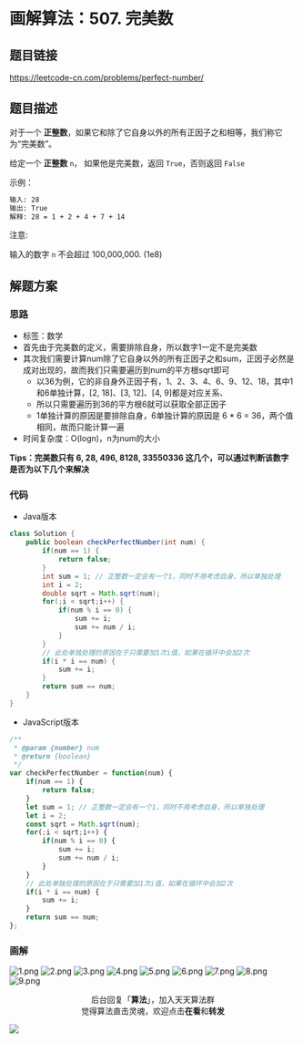 # 画解算法：507. 完美数

## 题目链接

https://leetcode-cn.com/problems/perfect-number/

## 题目描述

对于一个 **正整数**，如果它和除了它自身以外的所有正因子之和相等，我们称它为“完美数”。

给定一个 **正整数** `n`， 如果他是完美数，返回 `True`，否则返回 `False`

示例：

```bash
输入: 28
输出: True
解释: 28 = 1 + 2 + 4 + 7 + 14
```

注意:

输入的数字 `n` 不会超过 100,000,000. (1e8)


## 解题方案

### 思路

- 标签：数学
- 首先由于完美数的定义，需要排除自身，所以数字1一定不是完美数
- 其次我们需要计算num除了它自身以外的所有正因子之和sum，正因子必然是成对出现的，故而我们只需要遍历到num的平方根sqrt即可
  - 以36为例，它的非自身外正因子有，1、2、3、4、6、9、12、18，其中1和6单独计算，[2, 18]、[3, 12]、[4, 9]都是对应关系、
  - 所以只需要遍历到36的平方根6就可以获取全部正因子
  - 1单独计算的原因是要排除自身，6单独计算的原因是 6 * 6 = 36，两个值相同，故而只能计算一遍
- 时间复杂度：O(logn)，n为num的大小

**Tips：完美数只有 6, 28, 496, 8128, 33550336 这几个，可以通过判断该数字是否为以下几个来解决**

### 代码

- Java版本

```Java
class Solution {
    public boolean checkPerfectNumber(int num) {
        if(num == 1) {
            return false;
        }
        int sum = 1; // 正整数一定会有一个1，同时不用考虑自身，所以单独处理
        int i = 2;
        double sqrt = Math.sqrt(num);
        for(;i < sqrt;i++) {
            if(num % i == 0) {
                sum += i;
                sum += num / i;
            }
        }
        // 此处单独处理的原因在于只需要加1次i值，如果在循环中会加2次
        if(i * i == num) {
            sum += i;
        }
        return sum == num;
    }
}
```

- JavaScript版本

```JavaScript
/**
 * @param {number} num
 * @return {boolean}
 */
var checkPerfectNumber = function(num) {
    if(num == 1) {
        return false;
    }
    let sum = 1; // 正整数一定会有一个1，同时不用考虑自身，所以单独处理
    let i = 2;
    const sqrt = Math.sqrt(num);
    for(;i < sqrt;i++) {
        if(num % i == 0) {
            sum += i;
            sum += num / i;
        }
    }
    // 此处单独处理的原因在于只需要加1次i值，如果在循环中会加2次
    if(i * i == num) {
        sum += i;
    }
    return sum == num;
};
```


### 画解

![1.png](https://i.loli.net/2019/07/20/5d327a1cc029684057.png)
![2.png](https://i.loli.net/2019/07/20/5d328459e434282990.png)
![3.png](https://i.loli.net/2019/07/20/5d327a1d301c694842.png)
![4.png](https://i.loli.net/2019/07/20/5d327a1d4610a30068.png)
![5.png](https://i.loli.net/2019/07/20/5d327a1d4d48399097.png)
![6.png](https://i.loli.net/2019/07/20/5d327a1d3fe1393361.png)
![7.png](https://i.loli.net/2019/07/20/5d327a1eb40d321721.png)
![8.png](https://i.loli.net/2019/07/20/5d327a1f07d9793501.png)
![9.png](https://i.loli.net/2019/07/20/5d327a1edad5f48725.png)

<span style="display:block;text-align:center;">后台回复「<strong>算法</strong>」，加入天天算法群</span>
<span style="display:block;text-align:center;">觉得算法直击灵魂，欢迎点击<strong>在看</strong>和<strong>转发</strong></span>

![](https://i.loli.net/2019/05/20/5ce23b33cc01d73486.gif)